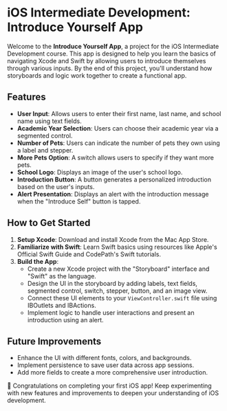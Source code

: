 # iOS Intermediate Development: Introduce Yourself App

Welcome to the **Introduce Yourself App**, a project for the iOS Intermediate Development course. This app is designed to help you learn the basics of navigating Xcode and Swift by allowing users to introduce themselves through various inputs. By the end of this project, you'll understand how storyboards and logic work together to create a functional app.

## Features

- **User Input**: Allows users to enter their first name, last name, and school name using text fields.
- **Academic Year Selection**: Users can choose their academic year via a segmented control.
- **Number of Pets**: Users can indicate the number of pets they own using a label and stepper.
- **More Pets Option**: A switch allows users to specify if they want more pets.
- **School Logo**: Displays an image of the user's school logo.
- **Introduction Button**: A button generates a personalized introduction based on the user's inputs.
- **Alert Presentation**: Displays an alert with the introduction message when the "Introduce Self" button is tapped.

## How to Get Started

1. **Setup Xcode**: Download and install Xcode from the Mac App Store.
2. **Familiarize with Swift**: Learn Swift basics using resources like Apple's Official Swift Guide and CodePath's Swift tutorials.
3. **Build the App**:
   - Create a new Xcode project with the "Storyboard" interface and "Swift" as the language.
   - Design the UI in the storyboard by adding labels, text fields, segmented control, switch, stepper, button, and an image view.
   - Connect these UI elements to your `ViewController.swift` file using IBOutlets and IBActions.
   - Implement logic to handle user interactions and present an introduction using an alert.

## Future Improvements

- Enhance the UI with different fonts, colors, and backgrounds.
- Implement persistence to save user data across app sessions.
- Add more fields to create a more comprehensive user introduction.

🎉 Congratulations on completing your first iOS app! Keep experimenting with new features and improvements to deepen your understanding of iOS development.

